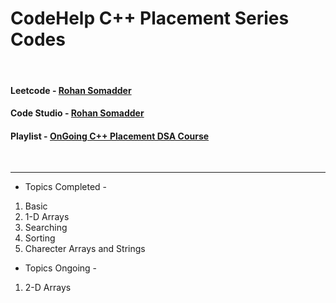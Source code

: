 # CodeHelp C++ Placement Series Codes 

&nbsp;
#### Leetcode - [Rohan Somadder](https://leetcode.com/Rohan_Somadder/)
#### Code Studio - [Rohan Somadder](https://www.codingninjas.com/codestudio/profile/43b45aa6-eb7a-455f-91cd-9ce1c41cac9c) 
#### Playlist - [OnGoing C++ Placement DSA Course](https://www.youtube.com/playlist?list=PLDzeHZWIZsTryvtXdMr6rPh4IDexB5NIA)

[comment]: <> ('&nbsp;' is used for newline)
&nbsp;

---
* Topics Completed - 

1. Basic
2. 1-D Arrays
3. Searching
4. Sorting
5. Charecter Arrays and Strings

* Topics Ongoing -

1. 2-D Arrays
